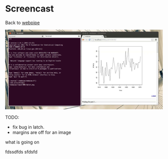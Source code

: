 Screencast
==========

Back to [webpipe](webpipe.html)


<img src="screenshot.jpg" />


TODO:

- fix bug in latch.
- margins are off for an image

what is going on

fdssdfds
sfdsfd





